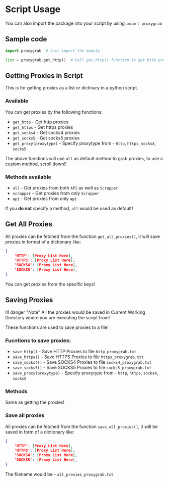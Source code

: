 # Script Usage

You can also import the package into your script by using `import proxygrab`

## Sample code

```py
import proxygrab  # Just import the module

list = proxygrab.get_http()  # Call get_http() function to get http proxis in form of a list
```
## Getting Proxies in Script

This is for getting proxies as a list or dictinary in a python script.

### Available
You can get proxies by the following functions:

* `get_http` - Get http proxies
* `get_https` - Get https proxies
* `get_socks4` - Get socks4 proxies
* `get_socks5` - Get socks5 proxies
* `get_proxy(proxytype)` - Specify proxytype from - `http`, `https`, `socks4`, `socks5`

The above functions will use `all` as default method to grab proxies, to use a custom method, scroll down!!

### Methods available
* `all` - Get proxies from both `API` as well as `Scrapper`
* `scrapper` - Get proxies from only `Scrapper`
* `api` - Get proxies from only `api`

If you **do not** specify a method, `all` would be used as default!

## Get All Proxies
All proxies can be fetched from the function `get_all_proxies()`, it will save proxies in format of a dictionary like:
```json
{
    'HTTP': [Proxy List Here],
    'HTTPS': [Proxy List Here],
    'SOCKS4': [Proxy List Here],
    'SOCKS5': [Proxy List Here],
}
```
You can get proxies from the specific keys!

## Saving Proxies

!!! danger "Note"
    All the proxies would be saved in Current Working Directory where you are executing the script from!

These functions are used to save proxies to a file!

### Fucntions to save proxies:
* `save_http()` - Save HTTP Proxies to file `http_proxygrab.txt`
* `save_https()` - Save HTTPS Proxies to file `https_proxygrab.txt`
* `save_socks4()` - Save SOCKS4 Proxies to file `socks4_proxygrab.txt`
* `save_socks5()` - Save SOCKS5 Proxies to file `socks5_proxygrab.txt`
* `save_proxy(proxytype)` - Specify proxytype from - `http`, `https`, `socks4`, `socks5`

### Methods
Same as getting the proxies!

### Save all proxies
All proxies can be fetched from the function `save_all_proxies()`, it will be saved in form of a dictionary like:
```json
{
    'HTTP': [Proxy List Here],
    'HTTPS': [Proxy List Here],
    'SOCKS4': [Proxy List Here],
    'SOCKS5': [Proxy List Here],
}
```
The filename would be - `all_proxies_proxygrab.txt`
